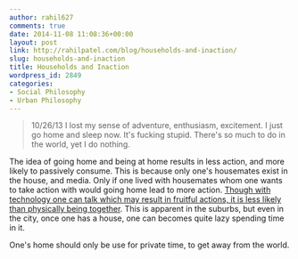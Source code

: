 ```yaml
---
author: rahil627
comments: true
date: 2014-11-08 11:08:36+00:00
layout: post
link: http://rahilpatel.com/blog/households-and-inaction/
slug: households-and-inaction
title: Households and Inaction
wordpress_id: 2849
categories:
- Social Philosophy
- Urban Philosophy
---
```


<blockquote>
10/26/13
I lost my sense of adventure, enthusiasm, excitement. I just go home and sleep now. It's fucking stupid. There's so much to do in the world, yet I do nothing.</blockquote>



The idea of going home and being at home results in less action, and more likely to passively consume. This is because only one's housemates exist in the house, and media. Only if one lived with housemates whom one wants to take action with would going home lead to more action. [Though with technology one can talk which may result in fruitful actions, it is less likely than physically being together](http://www.rahilpatel.com/blog/experience-and-action). This is apparent in the suburbs, but even in the city, once one has a house, one can becomes quite lazy spending time in it.

One's home should only be use for private time, to get away from the world.
